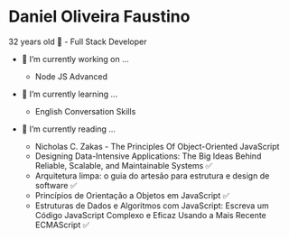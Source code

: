   # Daniel Oliveira Faustino
  
  32 years old 👋 - Full Stack Developer

- 🔭 I’m currently working on ...
 
    - Node JS Advanced
   
- 🌱 I’m currently learning ...
    - English Conversation Skills

- 📕 I’m  currently reading ...
  - Nicholas C. Zakas - The Principles Of Object-Oriented JavaScript 
  - Designing Data-Intensive Applications: The Big Ideas Behind Reliable, Scalable, and Maintainable Systems ✅
  - Arquitetura limpa: o guia do artesão para estrutura e design de software ✅
  - Princípios de Orientação a Objetos em JavaScript ✅
  - Estruturas de Dados e Algoritmos com JavaScript: Escreva um Código JavaScript Complexo e Eficaz Usando a Mais Recente ECMAScript ✅
 
 

  



